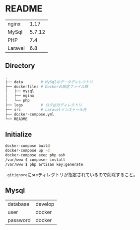 # README

| | |
|:--|:--|
| nginx | 1.17 |
| MySql | 5.7.12 |
| PHP | 7.4 |
| Laravel | 6.8 |

## Directory

``` bash
.
├── data        # MySqlのデータディレクトリ
├── dockerfiles # Dockerの設定ファイル群
│   ├── mysql
│   ├── nginx
│   └── php
├── logs        # ログ出力ディレクトリ
├── src         # Laravelインストール先
├── docker-compose.yml
└── README
```

## Initialize

``` bash
docker-compose build
docker-compose up -d
docker-compose exec php ash
/var/www $ composer install
/var/www $ php artisan key:generate
```

`.gitignore`にsrcディレクトリが指定されているので削除すること。

## Mysql

| | |
|:--|:--|
| database | develop |
| user | docker |
| password | docker |
